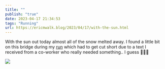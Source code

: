 ```yaml
---
title: ""
publish: "true"
date: 2023-04-17 21:34:53
tags: "Running"
url: https://ericmwalk.blog/2023/04/17/with-the-sun.html
---
```


With the sun out today almost all of the snow melted away. I found a little bit on this bridge during my [run](http://www.strava.com/activities/8908593498) which had to get cut short due to a text I received from a co-worker who really needed something.. I guess 🤷🏻‍♂️

![](https://ericmwalk.blog/uploads/2023/3d43f0cdf5.jpg)